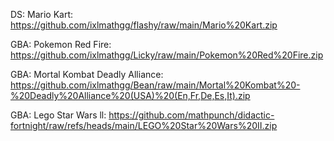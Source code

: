 DS: 
Mario Kart: https://github.com/ixlmathgg/flashy/raw/main/Mario%20Kart.zip

GBA: Pokemon Red Fire: https://github.com/ixlmathgg/Licky/raw/main/Pokemon%20Red%20Fire.zip

GBA: Mortal Kombat Deadly Alliance: https://github.com/ixlmathgg/Bean/raw/main/Mortal%20Kombat%20-%20Deadly%20Alliance%20(USA)%20(En,Fr,De,Es,It).zip

GBA: Lego Star Wars ll: https://github.com/mathpunch/didactic-fortnight/raw/refs/heads/main/LEGO%20Star%20Wars%20II.zip
